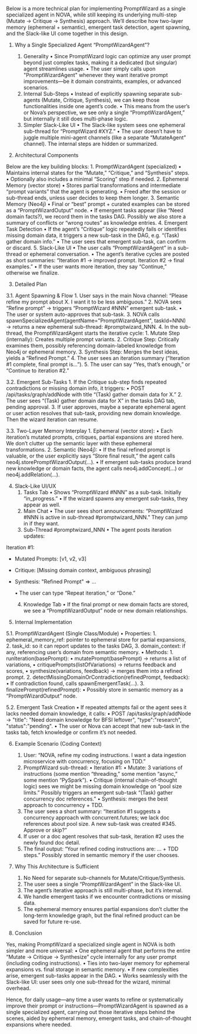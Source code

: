 Below is a more technical plan for implementing PromptWizard as a single specialized agent in NOVA, while still keeping its underlying multi-step (Mutate → Critique → Synthesis) approach. We’ll describe how two-layer memory (ephemeral + semantic), emergent task detection, agent spawning, and the Slack-like UI come together in this design.

1. Why a Single Specialized Agent “PromptWizardAgent”?
	1.	Generality
	•	Since PromptWizard logic can optimize any user prompt beyond just complex tasks, making it a dedicated (but singular) agent streamlines usage.
	•	The user simply calls upon "PromptWizardAgent" whenever they want iterative prompt improvements—be it domain constraints, examples, or advanced scenarios.
	2.	Internal Sub-Steps
	•	Instead of explicitly spawning separate sub-agents (Mutate, Critique, Synthesis), we can keep those functionalities inside one agent’s code.
	•	This means from the user’s or Nova’s perspective, we see only a single “PromptWizardAgent,” but internally it still does multi-phase logic.
	3.	Simpler Slack-Like UI
	•	The Slack-like system sees one ephemeral sub-thread for “PromptWizard #XYZ.”
	•	The user doesn’t have to juggle multiple mini-agent channels (like a separate “MutateAgent” channel). The internal steps are hidden or summarized.

2. Architectural Components

Below are the key building blocks:
	1.	PromptWizardAgent (specialized)
	•	Maintains internal states for the “Mutate,” “Critique,” and “Synthesis” steps.
	•	Optionally also includes a minimal “Scoring” step if needed.
	2.	Ephemeral Memory (vector store)
	•	Stores partial transformations and intermediate “prompt variants” that the agent is generating.
	•	Freed after the session or sub-thread ends, unless user decides to keep them longer.
	3.	Semantic Memory (Neo4j)
	•	Final or “best” prompt + curated examples can be stored as a “PromptWizardOutput” node.
	•	If emergent tasks appear (like “Need domain facts?), we record them in the tasks DAG. Possibly we also store a summary of conflicts or “wrong routes” as knowledge entries.
	4.	Emergent Task Detection
	•	If the agent’s “Critique” logic repeatedly fails or identifies missing domain data, it triggers a new sub-task in the DAG, e.g. “(Task) gather domain info.”
	•	The user sees that emergent sub-task, can confirm or discard.
	5.	Slack-Like UI
	•	The user calls “PromptWizardAgent” in a sub-thread or ephemeral conversation.
	•	The agent’s iterative cycles are posted as short summaries: “Iteration #1 → improved prompt. Iteration #2 → final examples.”
	•	If the user wants more iteration, they say “Continue,” otherwise we finalize.

3. Detailed Plan

3.1. Agent Spawning & Flow
	1.	User says in the main Nova channel: “Please refine my prompt about X. I want it to be less ambiguous.”
	2.	NOVA sees “Refine prompt” → triggers “PromptWizard #NNN” emergent sub-task.
	•	The user or system auto-approves that sub-task.
	3.	NOVA calls spawnSpecializedAgent(agentName="PromptWizardAgent", taskId=NNN) → returns a new ephemeral sub-thread: #promptwizard_NNN.
	4.	In the sub-thread, the PromptWizardAgent starts the iterative cycle:
	1.	Mutate Step (internally): Creates multiple prompt variants.
	2.	Critique Step: Critically examines them, possibly referencing domain-labeled knowledge from Neo4j or ephemeral memory.
	3.	Synthesis Step: Merges the best ideas, yields a “Refined Prompt.”
	4.	The user sees an iteration summary (“Iteration #1 complete, final prompt is…”).
	5.	The user can say “Yes, that’s enough,” or “Continue to iteration #2.”

3.2. Emergent Sub-Tasks
	1.	If the Critique sub-step finds repeated contradictions or missing domain info, it triggers:
	•	POST /api/tasks/graph/addNode with title “(Task) gather domain data for X.”
	2.	The user sees “(Task) gather domain data for X” in the tasks DAG tab, pending approval.
	3.	If user approves, maybe a separate ephemeral agent or user action resolves that sub-task, providing new domain knowledge. Then the wizard iteration can resume.

3.3. Two-Layer Memory Interplay
	1.	Ephemeral (vector store):
	•	Each iteration’s mutated prompts, critiques, partial expansions are stored here. We don’t clutter up the semantic layer with these ephemeral transformations.
	2.	Semantic (Neo4j):
	•	If the final refined prompt is valuable, or the user explicitly says “Store final result,” the agent calls neo4j.storePromptWizardOutput(...).
	•	If emergent sub-tasks produce brand new knowledge or domain facts, the agent calls neo4j.addConcept(...) or neo4j.addRelation(...).

4. Slack-Like UI/UX
	1.	Tasks Tab
	•	Shows “PromptWizard #NNN” as a sub-task. Initially “in_progress.”
	•	If the wizard spawns any emergent sub-tasks, they appear as well.
	2.	Main Chat
	•	The user sees short announcements: “PromptWizard #NNN is active in sub-thread #promptwizard_NNN.” They can jump in if they want.
	3.	Sub-Thread #promptwizard_NNN
	•	The agent posts iteration updates:

Iteration #1:
  - Mutated Prompts: [v1, v2, v3]
  - Critique: [Missing domain context, ambiguous phrasing]
  - Synthesis: "Refined Prompt" => ...


	•	The user can type “Repeat iteration,” or “Done.”

	4.	Knowledge Tab
	•	If the final prompt or new domain facts are stored, we see a “PromptWizardOutput” node or new domain relationships.

5. Internal Implementation

5.1. PromptWizardAgent (Single Class/Module)
	•	Properties:
	1.	ephemeral_memory_ref: pointer to ephemeral store for partial expansions,
	2.	task_id: so it can report updates to the tasks DAG,
	3.	domain_context: if any, referencing user’s domain from semantic memory.
	•	Methods:
	1.	runIteration(basePrompt):
	•	mutatePrompt(basePrompt) → returns a list of variations,
	•	critiquePrompts(listOfVariations) → returns feedback and scores,
	•	synthesize(variations, feedback) → merges them into a refined prompt.
	2.	detectMissingDomainOrContradiction(refinedPrompt, feedback):
	•	If contradiction found, calls spawnEmergentTask(...).
	3.	finalizePrompt(refinedPrompt):
	•	Possibly store in semantic memory as a “PromptWizardOutput” node.

5.2. Emergent Task Creation
	•	If repeated attempts fail or the agent sees it lacks needed domain knowledge, it calls:
	•	POST /api/tasks/graph/addNode → "title": "Need domain knowledge for BFSI leftover", "type":"research", "status":"pending".
	•	The user or Nova can accept that new sub-task in the tasks tab, fetch knowledge or confirm it’s not needed.

6. Example Scenario (Coding Context)
	1.	User: “NOVA, refine my coding instructions. I want a data ingestion microservice with concurrency, focusing on TDD.”
	2.	PromptWizard sub-thread:
	•	Iteration #1:
	•	Mutate: 3 variations of instructions (some mention “threading,” some mention “async,” some mention “PySpark”).
	•	Critique (internal chain-of-thought logic) sees we might be missing domain knowledge on “pool size limits.” Possibly triggers an emergent sub-task “(Task) gather concurrency doc references.”
	•	Synthesis: merges the best approach to concurrency + TDD.
	3.	The user sees a short summary: “Iteration #1 suggests a concurrency approach with concurrent.futures; we lack doc references about pool size. A new sub-task was created #345. Approve or skip?”
	4.	If user or a doc agent resolves that sub-task, iteration #2 uses the newly found doc detail.
	5.	The final output: “Your refined coding instructions are: … + TDD steps.” Possibly stored in semantic memory if the user chooses.

7. Why This Architecture is Sufficient
	1.	No Need for separate sub-channels for Mutate/Critique/Synthesis.
	2.	The user sees a single “PromptWizardAgent” in the Slack-like UI.
	3.	The agent’s iterative approach is still multi-phase, but it’s internal.
	4.	We handle emergent tasks if we encounter contradictions or missing data.
	5.	The ephemeral memory ensures partial expansions don’t clutter the long-term knowledge graph, but the final refined product can be saved for future re-use.

8. Conclusion

Yes, making PromptWizard a specialized single agent in NOVA is both simpler and more universal:
	•	One ephemeral agent that performs the entire “Mutate → Critique → Synthesize” cycle internally for any user prompt (including coding instructions).
	•	Ties into two-layer memory for ephemeral expansions vs. final storage in semantic memory.
	•	If new complexities arise, emergent sub-tasks appear in the DAG.
	•	Works seamlessly with the Slack-like UI: user sees only one sub-thread for the wizard, minimal overhead.

Hence, for daily usage—any time a user wants to refine or systematically improve their prompt or instructions—PromptWizardAgent is spawned as a single specialized agent, carrying out those iterative steps behind the scenes, aided by ephemeral memory, emergent tasks, and chain-of-thought expansions where needed.